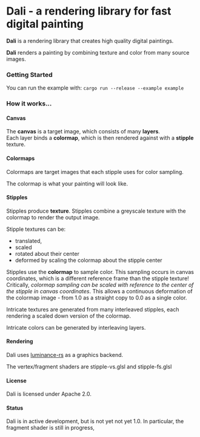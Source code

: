 # Dali - a rendering library for fast digital painting
**Dali** is a rendering library that creates high quality digital paintings.
 
**Dali** renders a painting by combining texture and color from many source images.

### Getting Started
You can run the example with:
`cargo run --release --example example`

### How it works...

#### Canvas
The **canvas** is a target image, which consists of many **layers**.  
Each layer binds a **colormap**, which is then rendered against with a **stipple** texture.

#### Colormaps
Colormaps are target images that each stipple uses for color sampling.  

The colormap is what your painting will look like.

#### Stipples
Stipples produce **texture**.  Stipples combine a greyscale texture with the colormap to 
render the output image.  

Stipple textures can be:
 - translated, 
 - scaled
 - rotated about their center
 - deformed by scaling the colormap about the stipple center

Stipples use the **colormap** to sample color.  This sampling occurs in canvas coordinates, which is 
a different reference frame than the stipple texture!  Critically, _colormap sampling can be scaled
 with reference to the center of the stipple in canvas coordinates_.  This allows a continuous 
 deformation of the colormap image - from 1.0 as a straight copy to 0.0 as a single color.
 
Intricate textures are generated from many interleaved stipples, each rendering a scaled down version of the colormap.

Intricate colors can be generated by interleaving layers.

#### Rendering
Dali uses [luminance-rs](https://github.com/phaazon/luminance-rs) as a graphics backend.  

The vertex/fragment shaders are stipple-vs.glsl and stipple-fs.glsl

#### License
Dali is licensed under Apache 2.0.

#### Status

Dali is in active development, but is not yet not yet 1.0.  In particular, the fragment shader is still in progress, 